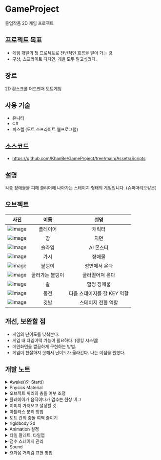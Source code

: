 # GameProject
졸업작품 2D 게임 프로젝트

## 프로젝트 목표
- 게임 개발의 첫 프로젝트로 전반적인 흐름을 알아 가는 것.
- 구상, 스프라이트 디자인, 개발 모두 알고싶었다.

## 장르
2D 횡스크롤 어드벤쳐 도트게임

## 사용 기술
- 유니티
- C#
- 피스켈 (도트 스프라이트 웹프로그램)

## 소스코드
- https://github.com/KhanBe/GameProject/tree/main/Assets/Scripts

## 설명
각종 장애물을 피해 클리어해 나아가는 스테이지 형태의 게임입니다. (슈퍼마리오같은)

## 오브젝트 

|사진|이름|설명|
|:---:|:---:|:---:|
|![image](https://user-images.githubusercontent.com/61501112/153538544-b4edc2a6-a9df-46d8-8d04-8dc15ed75c37.png)|플레이어|캐릭터|
|![image](https://user-images.githubusercontent.com/61501112/153538732-ffac80ad-caa2-4c6e-847d-0f11b9d4072a.png)|땅|지면|
|![image](https://user-images.githubusercontent.com/61501112/153538786-b03c71c1-f921-4749-853a-d5a56f823c5b.png)|슬라임|AI 몬스터|
|![image](https://user-images.githubusercontent.com/61501112/153538849-69d2f92a-f137-4750-b48f-6e0661c4a89c.png)|가시|장애물|
|![image](https://user-images.githubusercontent.com/61501112/153538900-75ff3a56-3b82-4db3-a4e3-a71b89c3ebc8.png)|불덩이|정면에서 온다|
|![image](https://user-images.githubusercontent.com/61501112/153538900-75ff3a56-3b82-4db3-a4e3-a71b89c3ebc8.png)|굴러가는 불덩이|굴러떨어져 온다|
|![image](https://user-images.githubusercontent.com/61501112/153538961-5a083afe-005a-4bde-9314-dd47d06ae966.png)|칼|함정 장애물|
|![image](https://user-images.githubusercontent.com/61501112/153538992-3d0b0d0d-7e52-4344-8c7d-1b3d08068821.png)|동전|다음 스테이지를 갈 KEY 역할|
|![image](https://user-images.githubusercontent.com/61501112/153539051-14de67ef-f6ad-4b11-a302-161ef46fdd44.png)|깃발|스테이지 전환 역할|


## 개선, 보완할 점
- 게임의 난이도를 낮춰본다.
- 게임 내 타임어택 기능이 필요하다. (랭킹 시스템)
- 메인화면을 깔끔하게 구현하는 방법.
- 게임이 친절하지 못해서 난이도가 올라간다. 나는 이점을 원했다.

## 개발 노트

<details>
 <summary>Awake()와 Start()</summary>
 
- Awake()는 항상 오브젝트 생성 시에 호출된다.
- Start()는 게임오브젝트가 활성화되는 첫번째 프레임에 호출된다.
- 만약 게임오브젝트가 비활성화된 씬에서 시작되었다면 오브젝트가 활성화되어 있더라도 Start()는 호출되지 않는다.
- 호출 순서 Awake() -> Start()
 
 ---
 
</details>

<details>
 <summary>Physics Material</summary>
 
- Dynamic Friction : 움직이는 도중 마찰력
- Static Friction : 멈춘상태에서 얼만큼 힘을가해야 움직이는 마찰력
- bounciness : 공의 튀어 오름의 정도
- Friction : 두 물체의 마찰력
- Bounce : 두 물체의 튀어오름
 
 ---
 
</details>

<details>
 <summary>오브젝트 끼리의 충돌 여부 조정</summary>

 - Edit - Project Settings
 
 ---
 
</details>


<details>
 <summary>플레이어가 움직이다가 멈추는 현상 버그</summary>

- 플레이어 Collider형태가 Box -> Capsule로 바꿔준다.
 
 ---
 
</details>

<details>
 <summary>이미지 가져오고 설정할 것</summary>

- pixels PerUnit 
- Filter Mode
- Compression
 
 ---
 
</details>

<details>
 <summary>아틀라스 분리 방법</summary>

- mutiple -> sprite editor -> slice - gride by cell size
 
 ---
 
</details>

<details>
 <summary>도트 간의 충돌 여백 줄이기</summary>

- setting -> default contact offset
 
 ---
 
</details>

<details>
 <summary>rigidbody 2d</summary>

- Linear Drag : 공기 저항, 플레이어 이동에도 관련있음
- Freeze Rotation 체크 해줘야 안넘어짐
 
 ---
 
</details>

<details>
 <summary>Animation 설정</summary>

1.애니메이션 스프라이트 추가
2.Transition으로 연결 (Animator)
3.파라미터 추가
3.5 Transition방향 누르고
4.애니메이션 전활될 때 겹치는구간 삭제 (Inspector)
5.Has Exit Time : 애니메이션 끝날 때까지 상태 유지 (체크 풀기)
6.파라미터 추가
 
---
- Sprite Renderer - Filp x 체크시 뒤돌기 됨
---
- Jump Animation
Jump시 LoopTime 체크 끄기
RayCast : 오브젝트 검색을 위해 Ray를 쏘는 방식
Layer를 새로 만듦
 
 ---
 
</details>

<details>
 <summary>타일 팔레트, 타일맵</summary>

- window -> 2d -> tile palette
- 그림 넣기
- 2d object -> tileMap 생성

- 타일맵의 콜라이더는 Sprite Editor에서 편집
- Sprite Editor -> Custom Physics Shape -> 변경할 스프라이트 클릭 -> Generate클릭후 변경

- Tile Palette의 Active Tilemap 선택을 잘해야함
 
 ---
 
</details>

<details>
 <summary>점수 스테이지 관리</summary>

- create empty -> (rename)gameManager 생성
- 플레이어 스크립트에 public GameManager gameManager; 생성
- 플레이어 인스펙터에 gameManager를 넣음
 
 ---
 
</details>

<details>
 <summary>Sound</summary>

1. 플레이어에 Audio Source 컴포넌트 추가

2. 그리고 플레이어 스크립트에서
 
```
 public AudioClip audioJump;
public AudioClip audioAttack;
public AudioClip audioDamaged;
public AudioClip audioItem;
```
처럼 변수 추가, 객체 생성(GetComponent) 후 각각 자리에

```
audioSource.clip = audioJump;
audioSource.Play();//(마지막에 붙여줘야함)
```
이런식으로 넣어준다
 
3. Play on Awake 체크 풀기
---
 
 - sound가 모두 나오지 않고 오브젝트가 사라질경우 소리도 사라짐
 ---

</details>

<details>
 <summary>효과음 거리감 표현 방법</summary>

1. 기본메인카메라에 오디오리스너 컴포넌트빼준다
2. 캐릭터에 오디오리스너 컴포넌트 삽입
3. audio Source의 Spatial Blend 를 3D로 변경
4. 3D Sound Settings에서 최대최소 거리 설정 (최대10정도)
 
 ---
 
</details>
